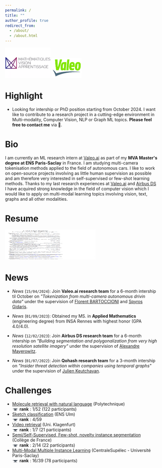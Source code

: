 ```yaml
---
permalink: /
title: ""
author_profile: true
redirect_from: 
  - /about/
  - /about.html
---
```



<img src="/images/mva_logo.png" alt="MVA" width="150" height="100" /> <img src="/images/valeo_logo.png" alt="Valeo.ai" width="100" height="66" />



Highlight
======
- Looking for intership or PhD position starting from October 2024. I want like to contribute to a research project in a cutting-edge environment in Multi-modality, Computer Vision, NLP or Graph ML topics. **Please feel free to contact me** via 📩.


Bio
======

I am currently an ML research intern at [Valeo.ai](https://valeoai.github.io/blog/) as part of my **MVA Master's degree at ENS Paris-Saclay** in France. I am studying multi-camera tokenisation methods applied to the field of autonomous cars. I like to work on open-source projects involving as little human supervision as possible and am therefore very interested in self-supervised or few-shot learning methods. Thanks to my last research experiences at [Valeo.ai](https://valeoai.github.io/blog/) and [Airbus DS](https://www.airbus.com/fr/space/space-made-in-france-by-airbus) I have acquired strong knowledge in the field of computer vision which I would like to apply on multi-modal learning topics involving vision, text, graphs and all other modalities.


Resume
======

<a href="/files/Resume_callard_baptiste.pdf" target="_blank"><img src="/images/resume.png" alt="Resume" width="300" height="100" /></a>


News
======

- *News* (`15/04/2024`): Join **Valeo.ai research team** for a 6-month intership til October on *"Tokenization from multi-camera autonomous drivin data"* under the supervision of [Florent BARTOCCIONI](https://scholar.google.com/citations?user=SemxkMwAAAAJ&hl=fr) and [Spyros Gidaris](https://scholar.google.fr/citations?user=7atfg7EAAAAJ&hl=en).

- *News* (`01/09/2023`): Obtained my MS. in **Applied Mathematics** (engineering degree) from INSA Rennes with highest honor (GPA 4.0/4.0).

- *News* (`12/02/2023`): Join **Airbus DS research team** for a 6-month intership on *"Building segmentation and polygonalization from very high resolution satellite imagery"* under the supervision of [Alexandre Mayerowitz](https://www.linkedin.com/in/alexandre-mayerowitz-393a45b7/?originalSubdomain=fr).

- *News* (`01/07/2022`): Join **Qohash research team** for a 3-month intership on *"Insider threat detection within companies using temporal graphs"* under the supervision of [Julien Keutchayan](https://dblp.org/pid/202/2872.html).


Challenges
======
- [Molecule retrieval with natural language](/portfolio/portfolio-12/) (Polytechnique) \
<img src="/images/cup.jpg" alt="cup" width="20" height="6.66" /> **rank** : 1/52 (122 participants)
- [Sketch classification](/portfolio/portfolio-15/) (ENS Ulm) \
<img src="/images/cup.jpg" alt="cup" width="20" height="6.66" /> **rank** : 4/59
- [Video retrieval](https://github.com/b-ptiste/video-search)  (Uni. Klagenfurt)\
<img src="/images/cup.jpg" alt="cup" width="20" height="6.66" /> **rank** : 1/7 (21 participants)
- [Semi/Self-Supervised, Few-shot, novelty instance segmentation](/portfolio/portfolio-13/) (Collège de France) \
<img src="/images/cup.jpg" alt="cup" width="20" height="6.66" /> **rank** : 2/14 (22 participants)
- [Multi-Modal Multiple Instance Learning](/portfolio/portfolio-11/) (CentraleSupélec - Université Paris-Saclay) \
<img src="/images/cup.jpg" alt="cup" width="20" height="6.66" /> **rank** : 16/39 (78 participants) 